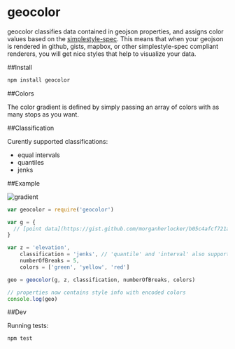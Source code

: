 geocolor
========

geocolor classifies data contained in geojson properties, and assigns color values based on the [simplestyle-spec](https://github.com/mapbox/simplestyle-spec/blob/master/1.1.0/README.md). This means that when your geojson is rendered in github, gists, mapbox, or other simplestyle-spec compliant renderers, you will get nice styles that help to visualize your data.

##Install

```bash
npm install geocolor
```

##Colors

The color gradient is defined by simply passing an array of colors with as many stops as you want.

##Classification

Curently supported classifications:

- equal intervals
- quantiles
- jenks

##Example

![gradient](https://raw2.github.com/morganherlocker/geocolor/master/img/Screen%20Shot%202014-02-06%20at%203.13.09%20PM.jpg)

```js
var geocolor = require('geocolor')

var g = {
  // [point data](https://gist.github.com/morganherlocker/b05c4afcf721adcb3df2)
}

var z = 'elevation',
    classification = 'jenks', // 'quantile' and 'interval' also supported
    numberOfBreaks = 5,
    colors = ['green', 'yellow', 'red']

geo = geocolor(g, z, classification, numberOfBreaks, colors)

// properties now contains style info with encoded colors
console.log(geo) 
```

##Dev

Running tests:

```bash
npm test
```
